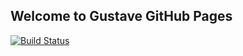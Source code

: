 ## Welcome to Gustave GitHub Pages

[![Build Status](https://www.travis-ci.org/kikyou93/kikyou93.github.io.svg?branch=source)](https://www.travis-ci.org/kikyou93/kikyou93.github.io)